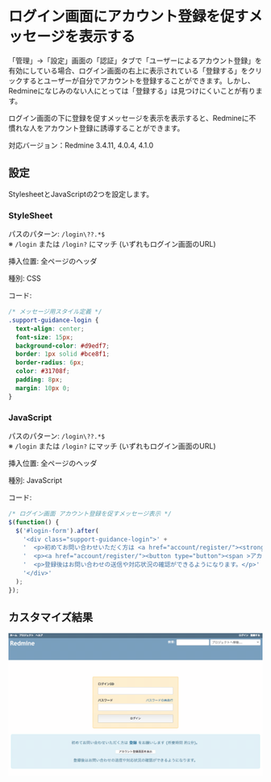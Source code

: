 # ログイン画面にアカウント登録を促すメッセージを表示する

「管理」→「設定」画面の「認証」タブで「ユーザーによるアカウント登録」を有効にしている場合、ログイン画面の右上に表示されている「登録する」をクリックするとユーザーが自分でアカウントを登録することができます。しかし、Redmineになじみのない人にとっては「登録する」は見つけにくいことが有ります。

ログイン画面の下に登録を促すメッセージを表示を表示すると、Redmineに不慣れな人をアカウント登録に誘導することができます。

対応バージョン：Redmine 3.4.11, 4.0.4, 4.1.0

## 設定

StylesheetとJavaScriptの2つを設定します。

### StyleSheet

パスのパターン: `/login\??.*$`  
※ `/login` または `/login?` にマッチ (いずれもログイン画面のURL)

挿入位置: 全ページのヘッダ

種別: CSS

コード:

``` css
/* メッセージ用スタイル定義 */
.support-guidance-login {
  text-align: center;
  font-size: 15px;
  background-color: #d9edf7;
  border: 1px solid #bce8f1;
  border-radius: 6px;
  color: #31708f;
  padding: 8px;
  margin: 10px 0;
}
```

### JavaScript

パスのパターン: `/login\??.*$`  
※ `/login` または `/login?` にマッチ (いずれもログイン画面のURL)

挿入位置: 全ページのヘッダ

種別: JavaScript

コード:

``` javascript
/* ログイン画面 アカウント登録を促すメッセージ表示 */
$(function() {
  $('#login-form').after(
    '<div class="support-guidance-login">' +
    '  <p>初めてお問い合わせいただく方は <a href="account/register/"><strong>登録</strong></a> をお願いします (所要時間 約1分)。<p>' +
    '  <p><a href="account/register/"><button type="button"><span >アカウント登録画面を表示</span></button></a></p>' +
    '  <p>登録後はお問い合わせの送信や対応状況の確認ができるようになります。</p>' +
    '</div>'
  );
});
```

## カスタマイズ結果

![](login@2x.png)
